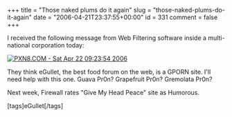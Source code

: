 +++
title = "Those naked plums do it again"
slug = "those-naked-plums-do-it-again"
date = "2006-04-21T23:37:55+00:00"
id = 331
comment = false
+++

I received the following message from Web Filtering software inside a multi-national corporation today:

[![PXN8.COM - Sat Apr 22 09:23:54 2006](http://static.flickr.com/44/132763535_2fb90805b6_o.jpg)](http://www.flickr.com/photos/bandon1/132763535/ "Photo Sharing")

They think eGullet, the best food forum on the web, is a GPORN site. I'll need help with this one. Guava Pr0n? Grapefruit Pr0n? Gremolata Pr0n?

Next week, Firewall rates "Give My Head Peace" site as Humorous.

[tags]eGullet[/tags]
